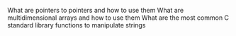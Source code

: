 What are pointers to pointers and how to use them
What are multidimensional arrays and how to use them
What are the most common C standard library functions to manipulate strings

